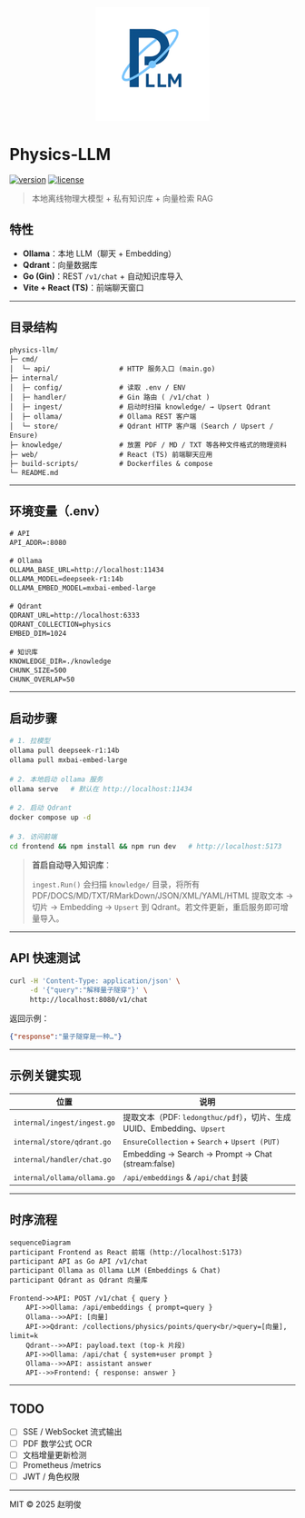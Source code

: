 <p align="center">
  <img src="./web/src/assets/Physics-LLM.png" alt="Physics-LLM Logo" width="200" />
</p>

# Physics-LLM

[![version](https://img.shields.io/badge/version-v0.0.1-blue.svg)](https://github.com/iammm0/physics-llm/releases/tag/v0.0.1)
[![license](https://img.shields.io/badge/license-MIT-green.svg)](LICENSE)

> 本地离线物理大模型 + 私有知识库 + 向量检索 RAG

## 特性

- **Ollama**：本地 LLM（聊天 + Embedding）
- **Qdrant**：向量数据库
- **Go (Gin)**：REST `/v1/chat` + 自动知识库导入
- **Vite + React (TS)**：前端聊天窗口

---

## 目录结构

```
physics-llm/
├─ cmd/
│  └─ api/                 # HTTP 服务入口 (main.go)
├─ internal/
│  ├─ config/              # 读取 .env / ENV
│  ├─ handler/             # Gin 路由 ( /v1/chat )
│  ├─ ingest/              # 启动时扫描 knowledge/ → Upsert Qdrant
│  ├─ ollama/              # Ollama REST 客户端
│  └─ store/               # Qdrant HTTP 客户端 (Search / Upsert / Ensure)
├─ knowledge/              # 放置 PDF / MD / TXT 等各种文件格式的物理资料
├─ web/                    # React (TS) 前端聊天应用
├─ build-scripts/          # Dockerfiles & compose
└─ README.md
```

---

## 环境变量（.env）

```dotenv
# API
API_ADDR=:8080

# Ollama
OLLAMA_BASE_URL=http://localhost:11434
OLLAMA_MODEL=deepseek-r1:14b
OLLAMA_EMBED_MODEL=mxbai-embed-large

# Qdrant
QDRANT_URL=http://localhost:6333
QDRANT_COLLECTION=physics
EMBED_DIM=1024

# 知识库
KNOWLEDGE_DIR=./knowledge
CHUNK_SIZE=500
CHUNK_OVERLAP=50
```

---

## 启动步骤

```bash
# 1. 拉模型
ollama pull deepseek-r1:14b
ollama pull mxbai-embed-large

# 2. 本地启动 ollama 服务
ollama serve   # 默认在 http://localhost:11434

# 2. 启动 Qdrant
docker compose up -d

# 3. 访问前端
cd frontend && npm install && npm run dev   # http://localhost:5173
```

> **首启自动导入知识库**：
>
> `ingest.Run()` 会扫描 `knowledge/` 目录，将所有 PDF/DOCS/MD/TXT/RMarkDown/JSON/XML/YAML/HTML 提取文本 → 切片 → Embedding → `Upsert` 到 Qdrant。若文件更新，重启服务即可增量导入。

---

## API 快速测试

```bash
curl -H 'Content-Type: application/json' \
     -d '{"query":"解释量子隧穿"}' \
     http://localhost:8080/v1/chat
```

返回示例：

```json
{"response":"量子隧穿是一种…"}
```

---

## 示例关键实现

| 位置                          | 说明                                                        |
| --------------------------- | --------------------------------------------------------- |
| `internal/ingest/ingest.go` | 提取文本（PDF: `ledongthuc/pdf`），切片、生成 UUID、Embedding、`Upsert` |
| `internal/store/qdrant.go`  | `EnsureCollection` + `Search` + `Upsert (PUT)`            |
| `internal/handler/chat.go`  | Embedding → Search → Prompt → Chat (stream\:false)        |
| `internal/ollama/ollama.go` | `/api/embeddings` & `/api/chat` 封装                        |

---

## 时序流程
```mermaid
sequenceDiagram
participant Frontend as React 前端 (http://localhost:5173)
participant API as Go API /v1/chat
participant Ollama as Ollama LLM (Embeddings & Chat)
participant Qdrant as Qdrant 向量库

Frontend->>API: POST /v1/chat { query }
    API->>Ollama: /api/embeddings { prompt=query }
    Ollama-->>API: [向量]
    API->>Qdrant: /collections/physics/points/query<br/>query=[向量], limit=k
    Qdrant-->>API: payload.text (top-k 片段)
    API->>Ollama: /api/chat { system+user prompt }
    Ollama-->>API: assistant answer
    API-->>Frontend: { response: answer }
```
---

## TODO

* [ ] SSE / WebSocket 流式输出
* [ ] PDF 数学公式 OCR
* [ ] 文档增量更新检测
* [ ] Prometheus /metrics
* [ ] JWT / 角色权限

---

MIT © 2025 赵明俊
